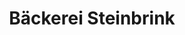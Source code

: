 ---
title: "Bäckerei Steinbrink"
url: /solingen/baeckerei-steinbrink-schlagbaumer-strasse/
shop: Bäckerei
---